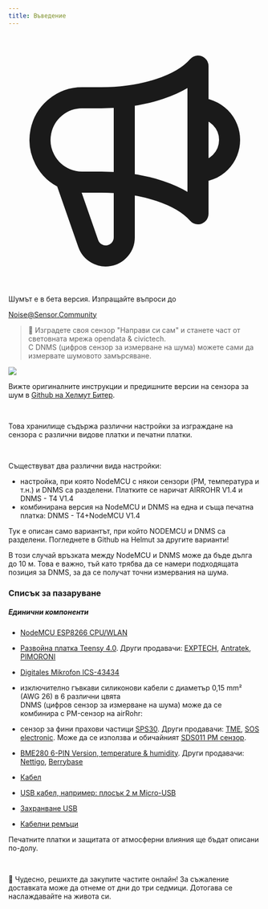 ```yaml
---
title: Въведение
---
```


  <div class="max-w-screen-xl mx-auto pb-5">
    <div class="p-2 rounded-lg bg-indigo-100 shadow-lg sm:p-3">
    <div class="flex items-center">
          <span class="p-2 rounded-lg bg-indigo-500">
            <svg class="h-8 w-8 text-white" fill="none" viewBox="0 0 24 24" stroke="currentColor">
              <path stroke-linecap="round" stroke-linejoin="round" stroke-width="2" d="M11 5.882V19.24a1.76 1.76 0 01-3.417.592l-2.147-6.15M18 13a3 3 0 100-6M5.436 13.683A4.001 4.001 0 017 6h1.832c4.1 0 7.625-1.234 9.168-3v14c-1.543-1.766-5.067-3-9.168-3H7a3.988 3.988 0 01-1.564-.317z" />
            </svg>
          </span>
        <div class="flex-wrap flex">
          <p class="pt-1 text-indigo-700 font-medium">
               Шумът е в бета версия. Изпращайте въпроси до</p>
        <a href="mailto:Noise@Sensor.Community" class="ml-1 font-medium underline text-white hover:text-yellow-600">
                Noise@Sensor.Community</a>
        </div>
    </div>
  </div>
</div>

> 🚧 Изградете своя сензор "Направи си сам" и станете част от световната мрежа opendata & civictech. <br> С DNMS (цифров сензор за измерване на шума) можете сами да измервате шумовото замърсяване.

<img src="../docs/dnms/dnms-noise-measuring-sensor-kit.jpg" style="display: block; margin: 1em 0" loading="lazy"/>


Вижте оригиналните инструкции и предишните версии на сензора за шум в [Github на Хелмут Битер](https://github.com/hbitter/DNMS/tree/master/Manual).

<br>

Това хранилище съдържа различни настройки за изграждане на сензора с различни видове платки и печатни платки.

<br>

Съществуват два различни вида настройки:

* настройка, при която NodeMCU с някои сензори (PM, температура и т.н.) и DNMS са разделени. Платките се наричат AIRROHR V1.4 и DNMS - T4 V1.4
* комбинирана версия на NodeMCU и DNMS на една и съща печатна платка: DNMS - T4+NodeMCU V1.4

Тук е описан само вариантът, при който NODEMCU и DNMS са разделени. Погледнете в Github на Helmut за другите варианти!

В този случай връзката между NodeMCU и DNMS може да бъде дълга до 10 м. Това е важно, тъй като трябва да се намери подходящата позиция за DNMS, за да се получат точни измервания на шума.

### Списък за пазаруване
##### Единични компоненти
* [NodeMCU ESP8266 CPU/WLAN](https://www.aliexpress.com/wholesale?groupsort=1&SortType=price_asc&SearchText=nodemcu+v3+esp8266+ch340)
* [Развойна платка Teensy 4.0](https://www.pjrc.com/store/teensy40.html). Други продавачи: [EXPTECH](https://www.exp-tech.de/plattformen/teensy/9596/teensy-4.0-development-board), [Antratek](https://www.antratek.de/teensy-4-0), [PIMORONI](https://shop.pimoroni.com/products/teensy-4-0-development-board)
* [Digitales Mikrofon ICS-43434](https://www.tindie.com/products/onehorse/ics43434-i2s-digital-microphone/)
* изключително гъвкави силиконови кабели с диаметър 0,15 mm² (AWG 26) в 6 различни цвята
  <br>
  DNMS (цифров сензор за измерване на шума) може да се комбинира с PM-сензор на airRohr:

* сензор за фини прахови частици [SPS30](https://www.sparkfun.com/products/15103). Други продавачи: [TME](https://www.tme.eu/de/details/sps30/gassensoren/sensirion/1-101638-10/?brutto=1), [SOS electronic](https://www.soselectronic.de/products/sensirion/sps30-2-304234). Може да се използва и обичайният [SDS011 PM сензор](https://de.aliexpress.com/wholesale?catId=0&initiative_id=AS_20200813122806&SearchText=sds011).
* [BME280 6-PIN Version, temperature & humidity](https://www.aliexpress.com/wholesale?catId=0&initiative_id=SB_20200308040440&SearchText=bme280+-5V+%2B3.3V). Други продавачи: [Nettigo](https://nettigo.eu/products/module-pressure-humidity-and-temperature-sensor-bosch-bme280), [Berrybase](https://www.berrybase.de/bauelemente/sensoren-module/feuchtigkeit/bme680-breakout-board-4in1-sensor-f-252-r-temperatur-luftfeuchtigkeit-luftdruck-und-luftg-252-t)
* [Кабел](http://www.aliexpress.com/wholesale?groupsort=1&SortType=price_asc&SearchText=Dupont+кабел+20см+женски-женски)
* [USB кабел, например: плосък 2 м Micro-USB](https://www.aliexpress.com/wholesale?catId=0&initiative_id=SB_20200308040708&SearchText=micro+usb+плосък+кабел+2м)
* [Захранване USB](https://www.aliexpress.com/wholesale?catId=0&initiative_id=SB_20200308040834&SearchText=single+micro+usb+eu+power+supply)
* [Кабелни ремъци](https://www.aliexpress.com/wholesale?catId=0&initiative_id=SB_20200308040852&SearchText=cable+ремъци)

Печатните платки и защитата от атмосферни влияния ще бъдат описани по-долу.

<br>

🙌 Чудесно, решихте да закупите частите онлайн!
За съжаление доставката може да отнеме от дни до три седмици.
Дотогава се наслаждавайте на живота си️.